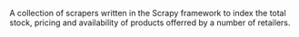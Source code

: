 A collection of scrapers written in the Scrapy framework to index the total stock, pricing and availability of products offerred by a number of retailers.
